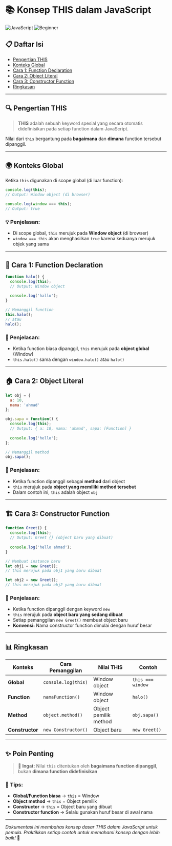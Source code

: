# 📚 Konsep THIS dalam JavaScript

![JavaScript](https://img.shields.io/badge/JavaScript-F7DF1E?style=for-the-badge&logo=javascript&logoColor=black)
![Beginner](https://img.shields.io/badge/Level-Beginner-green?style=for-the-badge)

## 📋 Daftar Isi
- [Pengertian THIS](#-pengertian-this)
- [Konteks Global](#-konteks-global)
- [Cara 1: Function Declaration](#-cara-1-function-declaration)
- [Cara 2: Object Literal](#-cara-2-object-literal)
- [Cara 3: Constructor Function](#️-cara-3-constructor-function)
- [Ringkasan](#-ringkasan)

---

## 🔍 Pengertian THIS

> **THIS** adalah sebuah keyword spesial yang secara otomatis didefinisikan pada setiap function dalam JavaScript.

Nilai dari `this` bergantung pada **bagaimana** dan **dimana** function tersebut dipanggil.

---

## 🌍 Konteks Global

Ketika `this` digunakan di scope global (di luar function):

```javascript
console.log(this); 
// Output: Window object (di browser)

console.log(window === this); 
// Output: true
```

### 💡 Penjelasan:
- Di scope global, `this` merujuk pada **Window object** (di browser)
- `window === this` akan menghasilkan `true` karena keduanya merujuk objek yang sama

---

## 🎯 Cara 1: Function Declaration

```javascript
function halo() {
  console.log(this); 
  // Output: Window object
  
  console.log('hallo');
}

// Memanggil function
this.halo(); 
// atau
halo();
```

### 📝 Penjelasan:
- Ketika function biasa dipanggil, `this` merujuk pada **object global** (Window)
- `this.halo()` sama dengan `window.halo()` atau `halo()`

---

## 🏠 Cara 2: Object Literal

```javascript
let obj = { 
  a: 10, 
  nama: 'ahmad' 
};

obj.sapa = function() {
  console.log(this); 
  // Output: { a: 10, nama: 'ahmad', sapa: [Function] }
  
  console.log('hello');
};

// Memanggil method
obj.sapa();
```

### 📝 Penjelasan:
- Ketika function dipanggil sebagai **method** dari object
- `this` merujuk pada **object yang memiliki method tersebut**
- Dalam contoh ini, `this` adalah object `obj`

---

## 🏗️ Cara 3: Constructor Function

```javascript
function Greet() {
  console.log(this); 
  // Output: Greet {} (object baru yang dibuat)
  
  console.log('hello ahmad');
}

// Membuat instance baru
let obj1 = new Greet(); 
// this merujuk pada obj1 yang baru dibuat

let obj2 = new Greet(); 
// this merujuk pada obj2 yang baru dibuat
```

### 📝 Penjelasan:
- Ketika function dipanggil dengan keyword `new`
- `this` merujuk pada **object baru yang sedang dibuat**
- Setiap pemanggilan `new Greet()` membuat object baru
- **Konvensi:** Nama constructor function dimulai dengan huruf besar

---

## 📊 Ringkasan

| Konteks | Cara Pemanggilan | Nilai THIS | Contoh |
|---------|------------------|------------|--------|
| **Global** | `console.log(this)` | Window object | `this === window` |
| **Function** | `namaFunction()` | Window object | `halo()` |
| **Method** | `object.method()` | Object pemilik method | `obj.sapa()` |
| **Constructor** | `new Constructor()` | Object baru | `new Greet()` |

---

## ✨ Poin Penting

> 🎯 **Ingat:** Nilai `this` ditentukan oleh **bagaimana function dipanggil**, bukan **dimana function didefinisikan**

### 🔑 Tips:
- **Global/Function biasa** → `this` = Window
- **Object method** → `this` = Object pemilik
- **Constructor** → `this` = Object baru yang dibuat
- **Constructor function** → Selalu gunakan huruf besar di awal nama

---

*Dokumentasi ini membahas konsep dasar THIS dalam JavaScript untuk pemula. Praktikkan setiap contoh untuk memahami konsep dengan lebih baik!* 🚀
